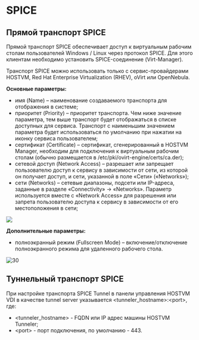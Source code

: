 # SPICE

## Прямой транспорт SPICE <a href="#direct" id="direct"></a>

Прямой транспорт SPICE обеспечивает доступ к виртуальным рабочим столам пользователей Windows / Linux через протокол SPICE. Для этого клиентам необходимо установить SPICE-соединение (Virt-Manager).

Транспорт SPICE можно использовать только с сервис-провайдерами HOSTVM, Red Hat Enterprise Virtualization (RHEV), oVirt или OpenNebula.

**Основные параметры:**

* имя (Name) – наименование создаваемого транспорта для отображения в системе;
* приоритет (Priority) – приоритет транспорта. Чем ниже значение параметра, тем выше транспорт будет отображаться в списке доступных для сервиса. Транспорт с наименьшим значением параметра будет использоваться по умолчанию при нажатии на иконку сервиса пользователем;
* сертификат (Certificate) – сертификат, сгенерированный в HOSTVM Manager, необходим для подключения к виртуальным рабочим столам (обычно размещается в /etc/pki/ovirt-engine/certs/ca.der);
* сетевой доступ (Network Access) – разрешает или запрещает пользователю доступ к сервису в зависимости от сети, из которой он получает доступ, и сети, указанной в поле «Сети» («Networks»);
* сети (Networks) – сетевые диапазоны, подсети или IP-адреса, заданные в разделе «Connectivity» -> «Networks». Параметр используется вместе с «Network Access» для разрешения или запрета пользователю доступа к сервису в зависимости от его местоположения в сети;

![](../../../.gitbook/assets/vdi\_ag29.png)

**Дополнительные параметры:**&#x20;

* полноэкранный режим (Fullscreen Mode) – включение/отключение полноэкранного режима для удаленного рабочего стола.

![30](../../../.gitbook/assets/vdi\_ag30.png)

## Туннельный транспорт SPICE <a href="#tunneled" id="tunneled"></a>

При настройке транспорта SPICE Tunnel в панели управления HOSTVM VDI в качестве tunnel server указывается \<tunneler\_hostname>:\<port>, где:

* \<tunneler\_hostname> - FQDN или IP адрес машины HOSTVM Tunneler;
* \<port> - порт подключения, по умолчанию - 443.
